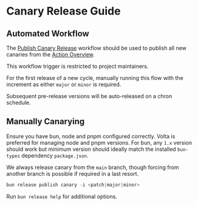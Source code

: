 # Canary Release Guide

## Automated Workflow

The [Publish Canary Release](../../.github/workflows/release/publish-canary.yml) workflow should be used to publish all new canaries from the [Action Overview](https://github.com/emberjs/data/actions/workflows/release/publish-canary.yml).

This workflow trigger is restricted to project maintainers.

For the first release of a new cycle, manually running this flow with the increment as either `major` or `minor` is required.

Subsequent pre-release versions will be auto-released on a chron schedule.


## Manually Canarying

Ensure you have bun, node and pnpm configured correctly. Volta is preferred for managing
node and pnpm versions. For bun, any `1.x` version should work but minimum version should
ideally match the installed `bun-types` dependency `package.json`.

We always release canary from the `main` branch, though forcing from another branch is possible if required in a last resort.

```ts
bun release publish canary -i <patch|major|minor>
```

Run `bun release help` for additional options.
